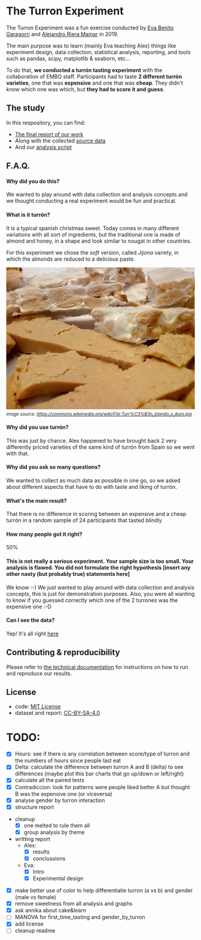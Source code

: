 # The Turron Experiment
The Turron Experiment was a fun exercise conducted by [Eva Benito Garagorri](https://github.com/evilla-19) and [Alejandro Riera Mainar](http://github.com/ariera/) in 2019.

The main purpose was to learn (mainly Eva teaching Alex) things like experiment design, data collection, statistical analysis, reporting, and tools such as pandas, scipy, matplotlib & seaborn, etc...

To do that, **we conducted a turrón tasting experiment** with the collaboration of EMBO staff. Participants had to taste **2 different turrón varieties**, one that was **expensive** and one that was **cheap**. They didn't know which one was which, but **they had to score it and guess**.

## The study

In this respository, you can find:

* [The final report of our work](report.md)
* Along with the collected [source data](data.csv)
* And our [analysis script](analysis.py)

## F.A.Q.

#### Why did you do this?
We wanted to play around with data collection and analysis concepts and we thought conducting a real experiment would be fun and practical.


#### What is it turrón?

It is a typical spanish christmas sweet. Today comes in many different variations with all sort of ingredients, but the traditional one is made of almond and honey, in a shape and look similar to nougat in other countries.

For this experiment we chose the _soft_ version, called _Jijona_ variety, in which the almonds are reduced to a delicious paste.

![](800px-turron_blando_y_duro.jpg)
<small>
_image source: https://commons.wikimedia.org/wiki/File:Turr%C3%B3n_blando_y_duro.jpg_
</small>

#### Why did you use turrón?
This was just by chance. Alex happened to have brought back 2 very differently priced varieties of the same kind of turrón from Spain so we went with that.

#### Why did you ask so many questions?
We wanted to collect as much data as possible in one go, so we asked about different aspects that have to do with taste and liking of turrón.

#### What's the main result?
That there is no difference in scoring between an expensive and a cheap turrón in a random sample of 24 participants that tasted blindly

#### How many people got it right?
50%

#### This is not really a serious experiment. Your sample size is too small. Your analysis is flawed. You did not formulate the right hypothesis [insert any other nasty (but probably true) statements here]
We know :-) We just wanted to play around with data collection and analysis concepts, this is just for demonstration purposes. Also, you were all wanting to know if you guessed correctly which one of the 2 turrones was the expensive one :-D

#### Can I see the data?
Yep! It's all right [here](data.csv)








## Contributing & reproducibility

Please refer to [the technical documentation](CONTRIBUTE.md) for instructions on how to run and reproduce our results.

## License

* code: [MIT License](https://opensource.org/licenses/MIT)
* dataset and report: [CC-BY-SA-4.0](https://creativecommons.org/licenses/by-sa/4.0/)

# TODO:
- [x] Hours: see if there is any correlation between score/type of turron and the numbers of hours since people last eat
- [x] Delta: calculate the difference between turron A and B (delta) to see differences (maybe plot this bar charts that go up/down or left/right)
- [x] calculate all the paired tests
- [x] Contradiccion: look for patterns were people liked better A but thought B was the expensive one (or viceversa)
- [x] analyse gender by turron interaction
- [x] structure report
- cleanup
    - [x] one melted to rule them all
    - [x] group analysis by theme
- writting report
    - Alex:
        - [x] results
        - [x] conclussions
    - Eva:
        - [x] Intro
        - [x] Experimental design
- [x] make better use of color to help differentiatie turron (a vs b) and gender (male vs female)
- [x] remove sweetness from all analysis and graphs
- [x] ask annika about cake&learn
- [ ] MANOVA for first_time_tasting and gender_by_turron
- [x] add license
- [ ] cleanup readme